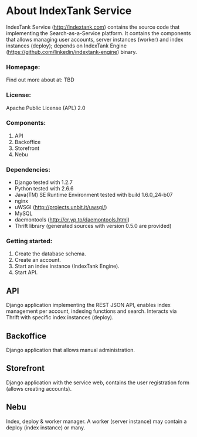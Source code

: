About IndexTank Service
=======================

IndexTank Service (http://indextank.com) contains the source code that implementing the Search-as-a-Service platform. It contains the components that allows managing user accounts, server instances (worker) and index instances (deploy); depends on IndexTank Engine (https://github.com/linkedin/indextank-engine) binary.

### Homepage:

Find out more about at: TBD

### License:

Apache Public License (APL) 2.0

### Components:

1. API
2. Backoffice
3. Storefront
4. Nebu

### Dependencies:

* Django tested with 1.2.7
* Python tested with 2.6.6
* Java(TM) SE Runtime Environment tested with build 1.6.0_24-b07
* nginx
* uWSGI (http://projects.unbit.it/uwsgi/)
* MySQL
* daemontools (http://cr.yp.to/daemontools.html)
* Thrift library (generated sources with version 0.5.0 are provided)

### Getting started:

1. Create the database schema.
2. Create an account.
3. Start an index instance (IndexTank Engine).
4. Start API.

## API

Django application implementing the REST JSON API, enables index management per account, indexing functions and search. Interacts via Thrift with specific index instances (deploy).

## Backoffice

Django application that allows manual administration.

## Storefront

Django application with the service web, contains the user registration form (allows creating accounts).

## Nebu

Index, deploy & worker manager. A worker (server instance) may contain a deploy (index instance) or many. 

